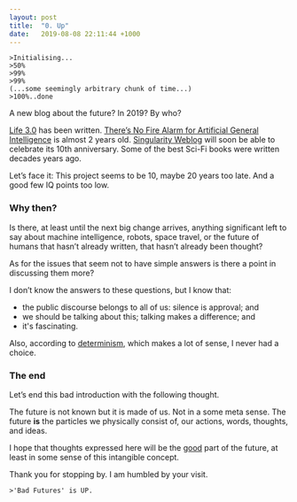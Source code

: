 ```yaml
---
layout: post
title:  "0. Up"
date:   2019-08-08 22:11:44 +1000
---
```


```
>Initialising...
>50%
>99%
>99%
(...some seemingly arbitrary chunk of time...)
>100%..done
```
A new blog about the future? In 2019? By who?

[Life 3.0](https://en.wikipedia.org/wiki/Life_3.0) has been written. [There’s No Fire Alarm for Artificial General Intelligence](https://intelligence.org/2017/10/13/fire-alarm/) is almost 2 years old. [Singularity Weblog](https://www.singularityweblog.com) will soon be able to celebrate its 10th anniversary. Some of the best Sci-Fi books were written decades years ago.

Let’s face it: This project seems to be 10, maybe 20 years too late. And a good few IQ points too low.

### Why then?

Is there, at least until the next big change arrives, anything significant left to say about machine intelligence, robots, space travel, or the future of humans that hasn’t already written, that hasn’t already been thought? 

As for the issues that seem not to have simple answers is there a point in discussing them more?

I don’t know the answers to these questions, but I know that:
 * the public discourse belongs to all of us: silence is approval; and
 * we should be talking about this; talking makes a difference; and
 * it's fascinating.

Also, according to [determinism](https://en.wikipedia.org/wiki/Hard_determinism), which makes a lot of sense, I never had a choice. 

### The end 

Let’s end this bad introduction with the following thought. 

The future is not known but it is made of us. Not in a some meta sense. The future **is** the particles we physically consist of, our actions, words, thoughts, and ideas. 

I hope that thoughts expressed here will be the [good](https://en.wikipedia.org/wiki/Good) part of the future, at least in some sense of this intangible concept.

Thank you for stopping by. I am humbled by your visit.
```
>'Bad Futures' is UP.
```
